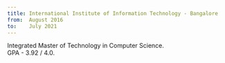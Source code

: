 ```yaml
---
title: International Institute of Information Technology - Bangalore
from:  August 2016
to:    July 2021
---
```


Integrated Master of Technology in Computer Science.<br>
GPA - 3.92 / 4.0.
